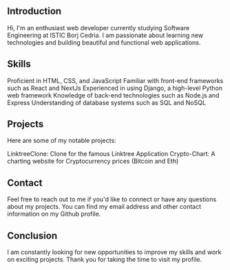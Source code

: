 ## Introduction
Hi, I'm an enthusiast web developer currently studying Software Engineering at ISTIC Borj Cedria. I am passionate about learning new technologies and building beautiful and functional web applications.

## Skills
Proficient in HTML, CSS, and JavaScript
Familiar with front-end frameworks such as React and NextJs
Experienced in using Django, a high-level Python web framework
Knowledge of back-end technologies such as Node.js and Express
Understanding of database systems such as SQL and NoSQL
## Projects
Here are some of my notable projects:

LinktreeClone: Clone for the famous Linktree Application
Crypto-Chart: A charting website for Cryptocurrency prices (Bitcoin and Eth)
## Contact
Feel free to reach out to me if you'd like to connect or have any questions about my projects. You can find my email address and other contact information on my Github profile.

## Conclusion
I am constantly looking for new opportunities to improve my skills and work on exciting projects. Thank you for taking the time to visit my profile.

<!---
AzizJabri/AzizJabri is a ✨ special ✨ repository because its `README.md` (this file) appears on your GitHub profile.
You can click the Preview link to take a look at your changes.
--->
